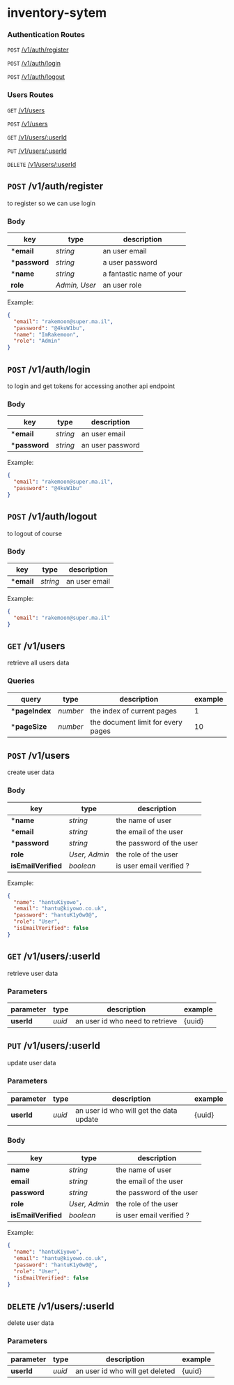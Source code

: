 # inventory-sytem

### Authentication Routes

`POST` [/v1/auth/register](#POST/v1/auth/register)

`POST` [/v1/auth/login](#POST/v1/auth/login)

`POST` [/v1/auth/logout](#POST/v1/auth/logout)

### Users Routes

`GET` [/v1/users](#GET/v1/users)

`POST` [/v1/users](#POST/v1/users)

`GET` [/v1/users/:userId](#GET/v1/users/:userId)

`PUT` [/v1/users/:userId](#PUT/v1/users/:userId)

`DELETE` [/v1/users/:userId](#DELETE/v1/users/:userId)

## `POST` /v1/auth/register

to register so we can use login

### Body

|key|type|description|
|-|-|-|
|***email**|_string_|an user email
|***password**|_string_|a user password
|***name**|_string_|a fantastic name of your
|**role**|_Admin, User_|an user role

Example:

```json
{
  "email": "rakemoon@super.ma.il",
  "password": "@4kuW1bu",
  "name": "ImRakemoon",
  "role": "Admin"
}
```

## `POST` /v1/auth/login

to login and get tokens for accessing another api endpoint

### Body

|key|type|description|
|-|-|-|
|***email**|_string_|an user email
|***password**|_string_|an user password

Example:

```json
{
  "email": "rakemoon@super.ma.il",
  "password": "@4kuW1bu"
}
```

## `POST` /v1/auth/logout

to logout of course

### Body

|key|type|description|
|-|-|-|
|***email**|_string_|an user email

Example:

```json
{
  "email": "rakemoon@super.ma.il"
}
```

## `GET` /v1/users

retrieve all users data

### Queries

|query|type|description|example|
|-|-|-|-|
|***pageIndex**|_number_|the index of current pages|1|
|***pageSize**|_number_|the document limit for every pages|10|

## `POST` /v1/users

create user data

### Body

|key|type|description|
|-|-|-|
|***name**|_string_|the name of user
|***email**|_string_|the email of the user
|***password**|_string_|the password of the user
|**role**|_User, Admin_|the role of the user
|**isEmailVerified**|_boolean_|is user email verified ?

Example:

```json
{
  "name": "hantuKiyowo",
  "email": "hantu@kiyowo.co.uk",
  "password": "hantuK1y0w0@",
  "role": "User",
  "isEmailVerified": false
}
```

## `GET` /v1/users/:userId

retrieve user data

### Parameters

|parameter|type|description|example|
|-|-|-|-|
|**userId**|_uuid_|an user id who need to retrieve|{uuid}|

## `PUT` /v1/users/:userId

update user data

### Parameters

|parameter|type|description|example|
|-|-|-|-|
|**userId**|_uuid_|an user id who will get the data update|{uuid}|

### Body

|key|type|description|
|-|-|-|
|**name**|_string_|the name of user
|**email**|_string_|the email of the user
|**password**|_string_|the password of the user
|**role**|_User, Admin_|the role of the user
|**isEmailVerified**|_boolean_|is user email verified ?

Example:

```json
{
  "name": "hantuKiyowo",
  "email": "hantu@kiyowo.co.uk",
  "password": "hantuK1y0w0@",
  "role": "User",
  "isEmailVerified": false
}
```

## `DELETE` /v1/users/:userId

delete user data

### Parameters

|parameter|type|description|example|
|-|-|-|-|
|**userId**|_uuid_|an user id who will get deleted|{uuid}|
